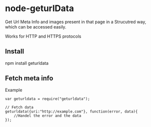 # node-geturlData
Get Url Meta Info and images present in that page in a Strucutred way, which can be accessed easily.

Works for HTTP and HTTPS protocols

## Install
npm install geturldata
  
## Fetch meta info

Example

    var geturldata = require("geturldata");

    // Fetch data
    geturldata({uri:"http://example.com"}, function(error, data){
        //Handel the error and the data
    });
